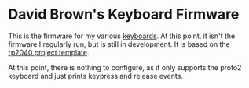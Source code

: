 # David Brown's Keyboard Firmware

This is the firmware for my various
[keyboards](https://github.com/tangybbq/keyboard).  At this point, it isn't the
firmware I regularly run, but is still in development.  It is based on the
[rp2040 project template](https://github.com/rp-rs/rp2040-project-template).

At this point, there is nothing to configure, as it only supports the proto2
keyboard and just prints keypress and release events.
